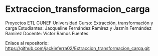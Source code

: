 # Extraccion_transformacion_carga

Proyectos ETL
CUNEF Universidad
Curso: Extracción, transformación y carga
Estudiantes: Jacqueline Fernández Ramírez y Jazmín Fernández Ramírez
Docente: Victor Ramos Fuentes

Enlace al repositorio: https://github.com/jackieferra02/Extraccion_transformacion_carga.git